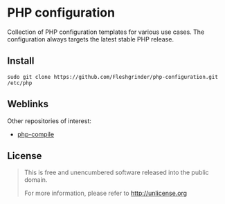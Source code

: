 # PHP configuration
Collection of PHP configuration templates for various use cases. The configuration always targets the latest stable PHP
release.

## Install
```shell
sudo git clone https://github.com/Fleshgrinder/php-configuration.git /etc/php
```

## Weblinks
Other repositories of interest:

- [php-compile](https://github.com/Fleshgrinder/php-compile)

## License
> This is free and unencumbered software released into the public domain.
>
> For more information, please refer to <http://unlicense.org>
